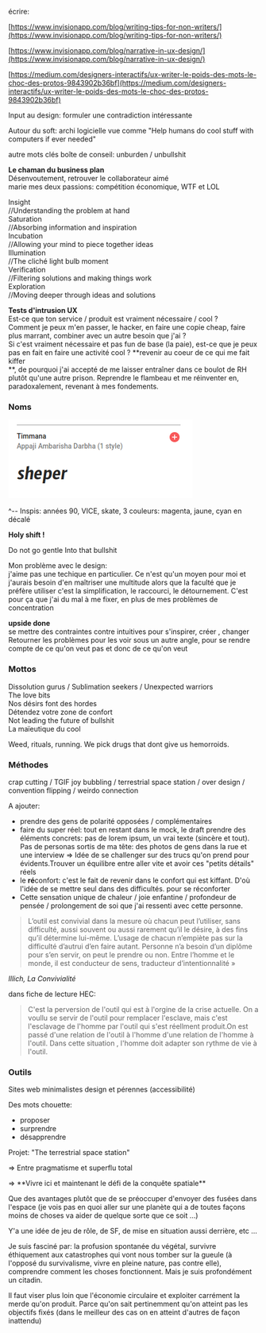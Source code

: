 écrire:

[https://www.invisionapp.com/blog/writing-tips-for-non-writers/](https://www.invisionapp.com/blog/writing-tips-for-non-writers/)

[https://www.invisionapp.com/blog/narrative-in-ux-design/](https://www.invisionapp.com/blog/narrative-in-ux-design/)

[https://medium.com/designers-interactifs/ux-writer-le-poids-des-mots-le-choc-des-protos-9843902b36bf](https://medium.com/designers-interactifs/ux-writer-le-poids-des-mots-le-choc-des-protos-9843902b36bf)

Input au design: formuler une contradiction intéressante

Autour du soft: archi logicielle vue comme "Help humans do cool stuff with computers if ever needed"

autre mots clés boîte de conseil: unburden / unbullshit

**Le chaman du business plan**  
Désenvoutement, retrouver le collaborateur aimé  
marie mes deux passions: compétition économique, WTF et LOL

Insight  
//Understanding the problem at hand  
Saturation  
//Absorbing information and inspiration  
Incubation  
//Allowing your mind to piece together ideas  
Illumination  
//The cliché light bulb moment  
Verification  
//Filtering solutions and making things work  
Exploration  
//Moving deeper through ideas and solutions

**Tests d'intrusion UX**  
Est-ce que ton service / produit est vraiment nécessaire / cool ?  
Comment je peux m'en passer, le hacker, en faire une copie cheap, faire plus marrant, combiner avec un autre besoin que j'ai ?  
Si c'est vraiment nécessaire et pas fun de base \(la paie\), est-ce que je peux pas en fait en faire une activité cool ? **revenir au coeur de ce qui me fait kiffer    
**, de pourquoi j'ai accepté de me laisser entraîner dans ce boulot de RH plutôt qu'une autre prison. Reprendre le flambeau et me réinventer en, paradoxalement, revenant à mes fondements.

### Noms

![](/assets/sheper.png)

^-- Inspis: années 90, VICE, skate, 3 couleurs: magenta, jaune, cyan en décalé

**Holy shift !**

Do not go gentle Into that bullshit

Mon problème avec le design:  
j'aime pas une techique en particulier. Ce n'est qu'un moyen pour moi et j'aurais besoin d'en maîtriser une multitude alors que la faculté que je préfère utiliser c'est la simplification, le raccourci, le détournement. C'est pour ça que j'ai du mal à me fixer, en plus de mes problèmes de concentration

**upside done**  
se mettre des contraintes contre intuitives pour s'inspirer, créer , changer  
Retourner les problèmes pour les voir sous un autre angle, pour se rendre compte de ce qu'on veut pas et donc de ce qu'on veut

### Mottos

Dissolution gurus / Sublimation seekers / Unexpected warriors  
The love bits  
Nos désirs font des hordes  
Détendez votre zone de confort  
Not leading the future of bullshit  
La maïeutique du cool

Weed, rituals, running. We pick drugs that dont give us hemorroids.

### Méthodes

crap cutting / TGIF joy bubbling / terrestrial space station / over design / convention flipping / weirdo connection

A ajouter:

* prendre des gens de polarité opposées / complémentaires
* faire du super réel: tout en restant dans le mock, le draft prendre des éléments concrets: pas de lorem ipsum, un vrai texte \(sincère et tout\). Pas de personas sortis de ma tête: des photos de gens dans la rue et une interview =&gt; Idée de se challenger sur des trucs qu'on prend pour évidents.Trouver un équilibre entre aller vite et avoir ces "petits détails" réels
* le **ré**confort: c'est le fait de revenir dans le confort qui est kiffant. D'où l'idée de se mettre seul dans des difficultés. pour se réconforter
* Cette sensation unique de chaleur / joie enfantine / profondeur de pensée / prolongement de soi que j'ai ressenti avec cette personne.

> L’outil est convivial dans la mesure où chacun peut l’utiliser, sans difficulté, aussi souvent ou aussi rarement qu’il le désire, à des fins qu’il détermine lui-même. L’usage de chacun n’empiète pas sur la difficulté d’autrui d’en faire autant. Personne n’a besoin d’un diplôme pour s’en servir, on peut le prendre ou non. Entre l’homme et le monde, il est conducteur de sens, traducteur d’intentionnalité »

_Illich, La Convivialité_

dans fiche de lecture HEC:

> C'est la perversion de l'outil qui est à l'orgine de la crise actuelle. On a voullu se servir de l'outil pour remplacer l'esclave, mais c'est l'esclavage de l'homme par l'outil qui s'est réellment produit.On est passé d'une relation de l'outil à l'homme d'une relation de l'homme à l'outil. Dans cette situation , l'homme doit adapter son rythme de vie à l'outil.

### Outils

Sites web minimalistes design et pérennes \(accessibilité\)

Des mots chouette:

* proposer 
* surprendre
* désapprendre 

Projet: "The terrestrial space station"

=&gt; Entre pragmatisme et superflu total

=&gt; \*\*Vivre ici et maintenant le défi de la conquête spatiale\*\*

Que des avantages plutôt que de se préoccuper d'envoyer des fusées dans l'espace \(je vois pas en quoi aller sur une planète qui a de toutes façons moins de choses va aider de quelque sorte que ce soit ...\)

Y'a une idée de jeu de rôle, de SF, de mise en situation aussi derrière, etc ...

Je suis fasciné par: la profusion spontanée du végétal, survivre éthiquement aux catastrophes qui vont nous tomber sur la gueule \(à l'opposé du survivalisme, vivre en pleine nature, pas contre elle\), comprendre comment les choses fonctionnent. Mais je suis profondément un citadin.

Il faut viser plus loin que l'économie circulaire et exploiter carrément la merde qu'on produit. Parce qu'on sait pertinemment qu'on atteint pas les objectifs fixés \(dans le meilleur des cas on en atteint d'autres de façon inattendu\)

